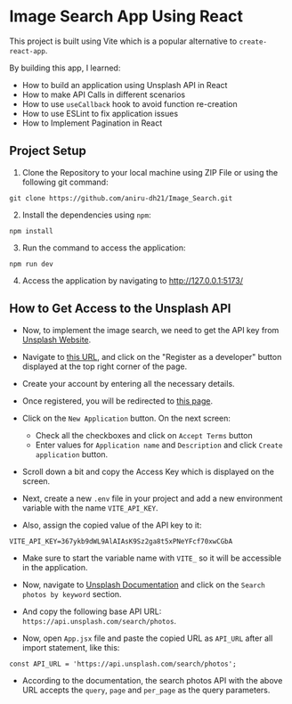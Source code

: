 # Image Search App Using React

This project is built using Vite which is a popular alternative to `create-react-app`.

By building this app, I learned:
- How to build an application using Unsplash API in React
- How to make API Calls in different scenarios
- How to use `useCallback` hook to avoid function re-creation
- How to use ESLint to fix application issues
- How to Implement Pagination in React

## Project Setup

1. Clone the Repository to your local machine using ZIP File or using the following git command:
```
git clone https://github.com/aniru-dh21/Image_Search.git
```

2. Install the dependencies using `npm`:
```
npm install
```

3. Run the command to access the application:
```
npm run dev
```

4. Access the application by navigating to <ins>http://127.0.0.1:5173/</ins>

## How to Get Access to the Unsplash API

- Now, to implement the image search, we need to get the API key from <a href="https://unsplash.com/">Unsplash Website</a>.

- Navigate to <a href="https://unsplash.com/developers">this URL</a>, and click on the "Register as a developer" button displayed at the top right corner of the page.

- Create your account by entering all the necessary details.

- Once registered, you will be redirected to <a href="https://unsplash.com/oauth/applications">this page</a>.

- Click on the `New Application` button. On the next screen:
  - Check all the checkboxes and click on `Accept Terms` button
  - Enter values for `Application name` and `Description` and click `Create application` button.

- Scroll down a bit and copy the Access Key which is displayed on the screen.

- Next, create a new `.env` file in your project and add a new environment variable with the name `VITE_API_KEY`.

- Also, assign the copied value of the API key to it:
```
VITE_API_KEY=367ykb9dWL9AlAIAsK9Sz2ga8t5xPNeYFcf70xwCGbA
```

- Make sure to start the variable name with `VITE_` so it will be accessible in the application.

- Now, navigate to <a href="https://unsplash.com/documentation">Unsplash Documentation</a> and click on the `Search photos by keyword` section.

- And copy the following base API URL: `https://api.unsplash.com/search/photos`.

- Now, open `App.jsx` file and paste the copied URL as `API_URL` after all import statement, like this:
```
const API_URL = 'https://api.unsplash.com/search/photos';
```

- According to the documentation, the search photos API with the above URL accepts the `query`, `page` and `per_page` as the query parameters.
